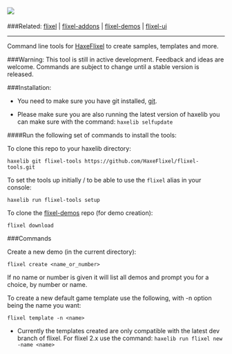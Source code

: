 ![](https://raw.github.com/HaxeFlixel/haxeflixel.com/master/src/files/images/flixel-logos/flixel-tools.png)
============
###Related:    [flixel](https://github.com/HaxeFlixel/flixel) | [flixel-addons](https://github.com/HaxeFlixel/flixel-addons) | [flixel-demos](https://github.com/HaxeFlixel/flixel-demos) | [flixel-ui](https://github.com/HaxeFlixel/flixel-ui)
______________________________________________________
Command line tools for [HaxeFlixel](https://github.com/HaxeFlixel/flixel) to create samples, templates and more.

###Warning: This tool is still in active development. 
Feedback and ideas are welcome. Commands are subject to change until a stable version is released.

###Installation:

- You need to make sure you have git installed, [git](http://git-scm.com/download/).

- Please make sure you are also running the latest version of haxelib you can make sure with the command:
```haxelib selfupdate```

####Run the following set of commands to install the tools:

To clone this repo to your haxelib directory:

```batch
haxelib git flixel-tools https://github.com/HaxeFlixel/flixel-tools.git
```

To set the tools up initially / to be able to use the `flixel` alias in your console:

```batch
haxelib run flixel-tools setup
```

To clone the [flixel-demos](https://github.com/HaxeFlixel/flixel-demos) repo (for demo creation):

```batch
flixel download
```

###Commands

Create a new demo (in the current directory):

```batch
flixel create <name_or_number>
```

If no name or number is given it will list all demos and prompt you for a choice, by number or name.

To create a new default game template use the following, with -n option being the name you want:

```batch
flixel template -n <name>
```
- Currently the templates created are only compatible with the latest dev branch of flixel. For flixel 2.x use the command: ```haxelib run flixel new -name <name>```
